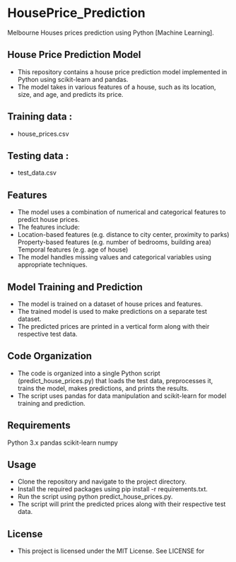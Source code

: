 # HousePrice_Prediction
 Melbourne Houses prices prediction using Python [Machine Learning].


## House Price Prediction Model
* This repository contains a house price prediction model implemented in Python using scikit-learn and pandas. 
* The model takes in various features of a house, such as its location, size, and age, and predicts its price.

 ## Training data :
  * house_prices.csv

 ## Testing data :
  * test_data.csv


## Features
* The model uses a combination of numerical and categorical features to predict house prices.
* The features include:
* Location-based features (e.g. distance to city center, proximity to parks)
Property-based features (e.g. number of bedrooms, building area)
Temporal features (e.g. age of house)
* The model handles missing values and categorical variables using appropriate techniques.

## Model Training and Prediction
* The model is trained on a dataset of house prices and features.
* The trained model is used to make predictions on a separate test dataset.
* The predicted prices are printed in a vertical form along with their respective test data.

## Code Organization
* The code is organized into a single Python script (predict_house_prices.py) that loads the test data, preprocesses it, trains the model, makes predictions, and prints the results.
* The script uses pandas for data manipulation and scikit-learn for model training and prediction.

## Requirements
Python 3.x
pandas
scikit-learn
numpy

## Usage
* Clone the repository and navigate to the project directory.
* Install the required packages using pip install -r requirements.txt.
* Run the script using python predict_house_prices.py.
* The script will print the predicted prices along with their respective test data.

## License
* This project is licensed under the MIT License. See LICENSE for 